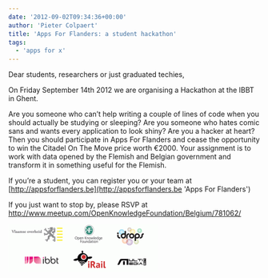 ```yaml
---
date: '2012-09-02T09:34:36+00:00'
author: 'Pieter Colpaert'
title: 'Apps For Flanders: a student hackathon'
tags:
  - 'apps for x'
---
```


Dear students, researchers or just graduated techies,

On Friday September 14th 2012 we are organising a Hackathon at the IBBT in Ghent.

Are you someone who can’t help writing a couple of lines of code when you should actually be studying or sleeping? Are you someone who hates comic sans and wants every application to look shiny? Are you a hacker at heart? Then you should participate in Apps For Flanders and cease the opportunity to win the Citadel On The Move price worth €2000. Your assignment is to work with data opened by the Flemish and Belgian government and transform it in something useful for the Flemish.

If you’re a student, you can register you or your team at [http://appsforflanders.be](http://appsforflanders.be 'Apps For Flanders')

If you just want to stop by, please RSVP at <http://www.meetup.com/OpenKnowledgeFoundation/Belgium/781062/>

[![](appsforflanderssponsors-300x95.png 'appsforflanderssponsors')](http://be.okfn.org/files/2012/09/appsforflanderssponsors.png)
